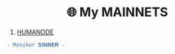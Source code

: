 <h1 align="center">🌐 My MAINNETS </h1>

1. [HUMANODE](https://telemetry.humanode.io/#list/0xc56fa32442b2dad76f214b3ae07998e4ca09736e4813724bfb0717caae2c8bee)
```diff
- Moniker 𝐒𝐈𝐍𝐍𝐄𝐑 -
```
